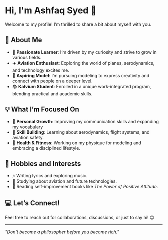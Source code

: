 # Hi, I'm Ashfaq Syed 👋

Welcome to my profile! I’m thrilled to share a bit about myself with you.

## 🌟 About Me

- 🌟 **Passionate Learner**: I’m driven by my curiosity and strive to grow in various fields.
- ✈️ **Aviation Enthusiast**: Exploring the world of planes, aerodynamics, and technology excites me.
- 🎥 **Aspiring Model**: I’m pursuing modeling to express creativity and connect with people on a deeper level.
- 📚 **Kalvium Student**: Enrolled in a unique work-integrated program, blending practical and academic skills.

## 💡 What I’m Focused On

- 🚀 **Personal Growth**: Improving my communication skills and expanding my vocabulary
- 🧠 **Skill Building**: Learning about aerodynamics, flight systems, and aviation safety.
- 💪 **Health & Fitness**: Working on my physique for modeling and embracing a disciplined lifestyle.

## 📌 Hobbies and Interests

- 🎶 Writing lyrics and exploring music.
- 🛫 Studying about aviation and future technologies.
- 📖 Reading self-improvement books like *The Power of Positive Attitude*.

## 💻 Let’s Connect!

Feel free to reach out for collaborations, discussions, or just to say hi! 😊

---

*"Don't become a philosopher before you become rich."*
